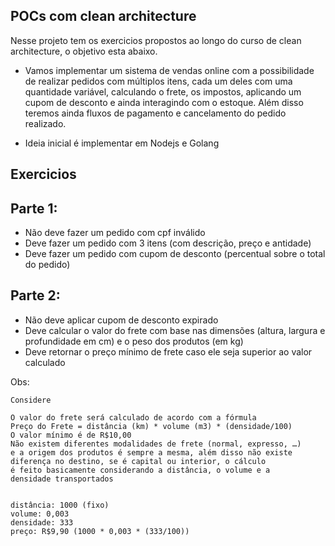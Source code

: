 ## POCs com clean architecture

Nesse projeto tem os exercicios propostos ao longo do curso de clean architecture, o objetivo esta abaixo.

- Vamos implementar um sistema de vendas online com a possibilidade de realizar pedidos com múltiplos itens, cada um deles com uma quantidade variável, calculando o frete, os impostos, aplicando um cupom de desconto e ainda interagindo com o estoque. Além disso teremos ainda fluxos de pagamento e cancelamento do pedido realizado.

- Ideia inicial é implementar em Nodejs e Golang

## Exercicios


## Parte 1: 

- Não deve fazer um pedido com cpf inválido
- Deve fazer um pedido com 3 itens (com descrição, preço e antidade)
- Deve fazer um pedido com cupom de desconto (percentual sobre o total do pedido)

## Parte 2: 

- Não deve aplicar cupom de desconto expirado
- Deve calcular o valor do frete com base nas dimensões (altura, largura e profundidade em cm) e o peso dos produtos (em kg)
- Deve retornar o preço mínimo de frete caso ele seja superior ao valor calculado

Obs:
```
Considere

O valor do frete será calculado de acordo com a fórmula
Preço do Frete = distância (km) * volume (m3) * (densidade/100)
O valor mínimo é de R$10,00
Não existem diferentes modalidades de frete (normal, expresso, …) 
e a origem dos produtos é sempre a mesma, além disso não existe 
diferença no destino, se é capital ou interior, o cálculo 
é feito basicamente considerando a distância, o volume e a 
densidade transportados


distância: 1000 (fixo)
volume: 0,003
densidade: 333
preço: R$9,90 (1000 * 0,003 * (333/100))
```